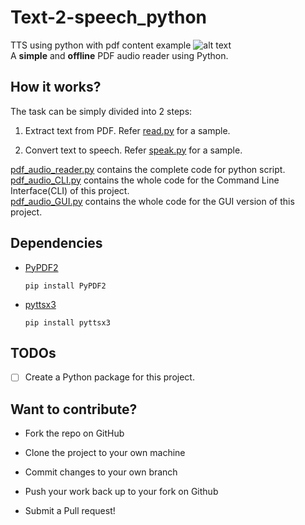 # Text-2-speech_python
TTS using python with pdf content example
![alt text](https://github.com/venkywarriors619/Text-2-speech_python/blob/master/Speech.png "")<br/>
A **simple** and **offline** PDF audio reader using Python.


## How it works?

The task can be simply divided into 2 steps:

1. Extract text from PDF. Refer [read.py](https://github.com/venkywarriors619/Text-2-speech_python/blob/master/read.py) for a sample.

2. Convert text to speech. Refer [speak.py](https://github.com/venkywarriors619/Text-2-speech_python/blob/master/speak.py) for a sample.

[pdf_audio_reader.py](https://github.com/venkywarriors619/Text-2-speech_python/blob/master/pdf_audio_reader.py) contains the complete code for python script.    
[pdf_audio_CLI.py](https://github.com/venkywarriors619/Text-2-speech_python/blob/master/pdf_audio_CLI.py) contains the whole code for the Command Line Interface(CLI) of this project.   
[pdf_audio_GUI.py](https://github.com/venkywarriors619/Text-2-speech_python/blob/master/pdf_audio_GUI.py) contains the whole code for the GUI version of this project.

## Dependencies

- [PyPDF2](https://github.com/mstamy2/PyPDF2)

  ```
  pip install PyPDF2
  ```

- [pyttsx3](https://github.com/nateshmbhat/pyttsx3)
  
  ```
  pip install pyttsx3
  ```
  
  
## TODOs
- [ ] Create a Python package for this project.


## Want to contribute?

- Fork the repo on GitHub

- Clone the project to your own machine

- Commit changes to your own branch

- Push your work back up to your fork on Github

- Submit a Pull request!
